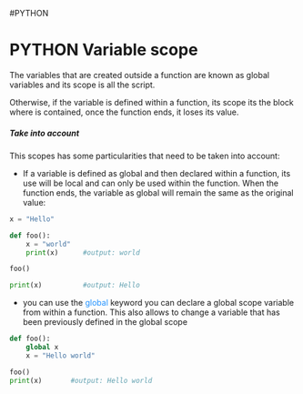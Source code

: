 #PYTHON 

# PYTHON Variable scope

The variables that are created outside a function are known as global variables and its scope is all the script. 

Otherwise, if the variable is defined within a function, its scope its the block where is contained, once the function ends, it loses its value. 


##### Take into account

This scopes has some particularities that need to be taken into account: 

* If a variable is defined as global and then declared within a function, its use will be local and can only be used within the function. When the function ends, the variable as global will remain the same as the original value: 

```python
x = "Hello"

def foo(): 
	x = "world"
	print(x)      #output: world

foo()

print(x)          #output: Hello
```

* you can use the <span style="color:DodgerBlue;">global</span> keyword you can declare a global scope variable from within a function. This also allows to change a variable that has been previously defined in the global scope

```python
def foo(): 
	global x
	x = "Hello world"

foo()
print(x)       #output: Hello world
```

